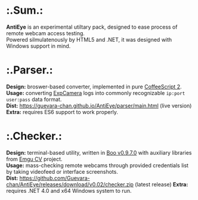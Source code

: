 # :.Sum.:
__AntiEye__ is an experimental utiltary pack, designed to ease process of remote webcam access testing.  
Powered silmulatenously by HTML5 and .NET, it was designed with Windows support in mind.

# :.Parser.:
__Design:__ broswer-based converter, implemented in pure [CoffeeScript 2](https://coffeescript.org/v2/).  
__Usage:__ converting [ExpCamera](https://github.com/d38k8/expcamera) logs into commonly recognizable `ip:port user:pass` data format.  
__Dist:__ https://guevara-chan.github.io/AntiEye/parser/main.html (live version)  
__Extra:__ requires ES6 support to work properly.

# :.Checker.:
__Design:__ terminal-based utility, written in [Boo v0.9.7.0](https://github.com/boo-lang/boo) with auxiliary libraries from [Emgu CV](www.emgu.com) project.  
__Usage:__ mass-checking remote webcams through provided credentials list by taking videofeed or interface screenshots.  
__Dist:__ https://github.com/Guevara-chan/AntiEye/releases/download/v0.02/checker.zip (latest release)
__Extra:__ requires .NET 4.0 and x64 Windows system to run.
